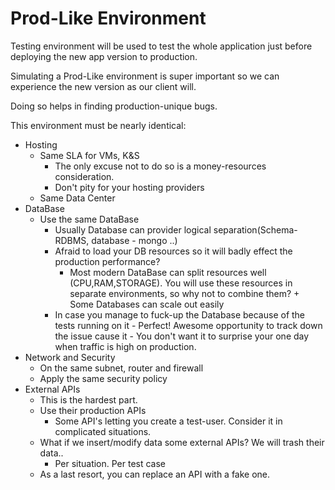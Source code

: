 # Prod-Like Environment

Testing environment will be used to test the whole application just before deploying the new app version to production.

Simulating a Prod-Like environment is super important so we can experience the new version as our client will.

Doing so helps in finding production-unique bugs.

This environment must be nearly identical:

- Hosting
  - Same SLA for VMs, K&S
    - The only excuse not to do so is a money-resources consideration.
    - Don't pity for your hosting providers
  - Same Data Center
- DataBase
  - Use the same DataBase
    - Usually Database can provider logical separation(Schema- RDBMS, database - mongo ..)
    - Afraid to load your DB resources so it will badly effect the production performance?
      - Most modern DataBase can split resources well (CPU,RAM,STORAGE). You will use these resources in separate environments, so why not to combine them? + Some Databases can scale out easily
    - In case you manage to fuck-up the Database because of the tests running on it - Perfect! Awesome opportunity to track down the issue cause it - You don't want it to surprise your one day when traffic is high on production.
- Network and Security
  - On the same subnet, router and firewall
  - Apply the same security policy
- External APIs
  - This is the hardest part.
  - Use their production APIs
    - Some API's letting you create a test-user. Consider it in complicated situations.
  - What if we insert/modify data some external APIs? We will trash their data..
    - Per situation. Per test case
  - As a last resort, you can replace an API with a fake one.
